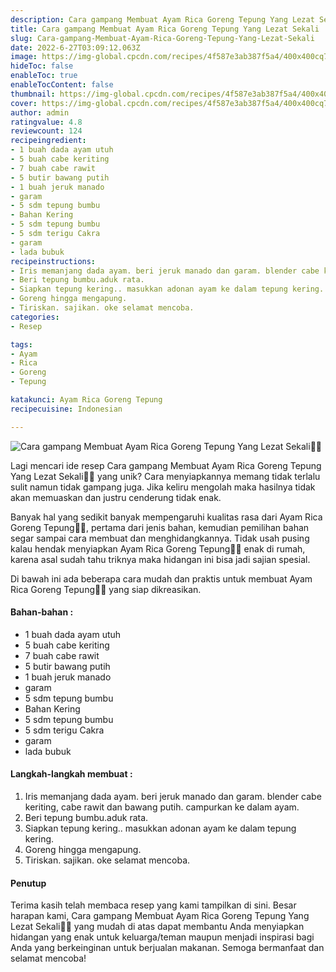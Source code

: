 ```yaml
---
description: Cara gampang Membuat Ayam Rica Goreng Tepung Yang Lezat Sekali"
title: Cara gampang Membuat Ayam Rica Goreng Tepung Yang Lezat Sekali
slug: Cara-gampang-Membuat-Ayam-Rica-Goreng-Tepung-Yang-Lezat-Sekali
date: 2022-6-27T03:09:12.063Z
image: https://img-global.cpcdn.com/recipes/4f587e3ab387f5a4/400x400cq70/photo.jpg
hideToc: false
enableToc: true
enableTocContent: false
thumbnail: https://img-global.cpcdn.com/recipes/4f587e3ab387f5a4/400x400cq70/photo.jpg
cover: https://img-global.cpcdn.com/recipes/4f587e3ab387f5a4/400x400cq70/photo.jpg
author: admin
ratingvalue: 4.8
reviewcount: 124
recipeingredient:
- 1 buah dada ayam utuh
- 5 buah cabe keriting
- 7 buah cabe rawit
- 5 butir bawang putih
- 1 buah jeruk manado
- garam
- 5 sdm tepung bumbu
- Bahan Kering
- 5 sdm tepung bumbu
- 5 sdm terigu Cakra
- garam
- lada bubuk
recipeinstructions:
- Iris memanjang dada ayam. beri jeruk manado dan garam. blender cabe keriting, cabe rawit dan bawang putih. campurkan ke dalam ayam.
- Beri tepung bumbu.aduk rata.
- Siapkan tepung kering.. masukkan adonan ayam ke dalam tepung kering.
- Goreng hingga mengapung.
- Tiriskan. sajikan. oke selamat mencoba.
categories:
- Resep

tags:
- Ayam
- Rica
- Goreng
- Tepung

katakunci: Ayam Rica Goreng Tepung
recipecuisine: Indonesian

---
```


![Cara gampang Membuat Ayam Rica Goreng Tepung Yang Lezat Sekali👩‍🍳](https://img-global.cpcdn.com/recipes/4f587e3ab387f5a4/400x400cq70/photo.jpg)

Lagi mencari ide resep Cara gampang Membuat Ayam Rica Goreng Tepung Yang Lezat Sekali👩‍🍳 yang unik? Cara menyiapkannya memang tidak terlalu sulit namun tidak gampang juga. Jika keliru mengolah maka hasilnya tidak akan memuaskan dan justru cenderung tidak enak.

Banyak hal yang sedikit banyak mempengaruhi kualitas rasa dari Ayam Rica Goreng Tepung👩‍🍳, pertama dari jenis bahan, kemudian pemilihan bahan segar sampai cara membuat dan menghidangkannya. Tidak usah pusing kalau hendak menyiapkan Ayam Rica Goreng Tepung👩‍🍳 enak di rumah, karena asal sudah tahu triknya maka hidangan ini bisa jadi sajian spesial.

Di bawah ini ada beberapa cara mudah dan praktis untuk membuat Ayam Rica Goreng Tepung👩‍🍳 yang siap dikreasikan.

<!--inarticleads1-->

#### Bahan-bahan :

- 1 buah dada ayam utuh
- 5 buah cabe keriting
- 7 buah cabe rawit
- 5 butir bawang putih
- 1 buah jeruk manado
- garam
- 5 sdm tepung bumbu
- Bahan Kering
- 5 sdm tepung bumbu
- 5 sdm terigu Cakra
- garam
- lada bubuk

<!--inarticleads2-->

#### Langkah-langkah membuat :

1. Iris memanjang dada ayam. beri jeruk manado dan garam. blender cabe keriting, cabe rawit dan bawang putih. campurkan ke dalam ayam.
1. Beri tepung bumbu.aduk rata.
1. Siapkan tepung kering.. masukkan adonan ayam ke dalam tepung kering.
1. Goreng hingga mengapung.
1. Tiriskan. sajikan. oke selamat mencoba.

#### Penutup

Terima kasih telah membaca resep yang kami tampilkan di sini. Besar harapan kami, Cara gampang Membuat Ayam Rica Goreng Tepung Yang Lezat Sekali👩‍🍳 yang mudah di atas dapat membantu Anda menyiapkan hidangan yang enak untuk keluarga/teman maupun menjadi inspirasi bagi Anda yang berkeinginan untuk berjualan makanan. Semoga bermanfaat dan selamat mencoba!